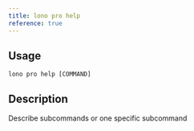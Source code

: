 ```yaml
---
title: lono pro help
reference: true
---
```


## Usage

    lono pro help [COMMAND]

## Description

Describe subcommands or one specific subcommand



